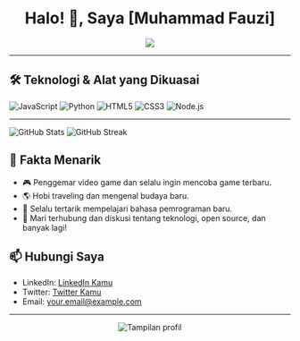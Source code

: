 <h1 align="center">Halo! 👋, Saya [Muhammad Fauzi]</h1>

<p align="center">
  <img src="https://readme-typing-svg.herokuapp.com?color=%2336BCF7&lines=Selamat+Datang+di+Profil+GitHub+Saya!;Saya+Pengembang+Bersemangat;Kontributor+Open+Source;Selalu+Belajar+Hal+Baru!" />
</p>

---

## 🛠 Teknologi & Alat yang Dikuasai

![JavaScript](https://img.shields.io/badge/-JavaScript-F7DF1E?style=flat-square&logo=javascript&logoColor=black)
![Python](https://img.shields.io/badge/-Python-3776AB?style=flat-square&logo=python&logoColor=white)
![HTML5](https://img.shields.io/badge/-HTML5-E34F26?style=flat-square&logo=html5&logoColor=white)
![CSS3](https://img.shields.io/badge/-CSS3-1572B6?style=flat-square&logo=css3)
![Node.js](https://img.shields.io/badge/-Node.js-339933?style=flat-square&logo=node.js&logoColor=white)

---
![GitHub Stats](https://github-readme-stats.vercel.app/api?username=Muhammadfauzi96&show_icons=true&theme=radical)
![GitHub Streak](https://github-readme-streak-stats.herokuapp.com/?user=Muhammadfauzi96&theme=radical)

## 👀 Fakta Menarik
- 🎮 Penggemar video game dan selalu ingin mencoba game terbaru.
- 🌎 Hobi traveling dan mengenal budaya baru.
- 📖 Selalu tertarik mempelajari bahasa pemrograman baru.
- 💬 Mari terhubung dan diskusi tentang teknologi, open source, dan banyak lagi!

## 📫 Hubungi Saya
- LinkedIn: [LinkedIn Kamu](https://www.linkedin.com/in/username)
- Twitter: [Twitter Kamu](https://twitter.com/username)
- Email: your.email@example.com

---

<p align="center">
  <img src="https://komarev.com/ghpvc/?username=username&color=blue" alt="Tampilan profil" />
</p>
